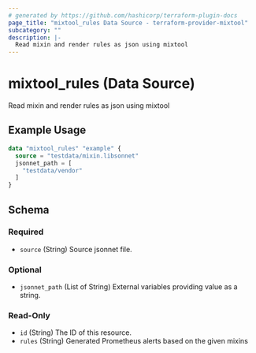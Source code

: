 ```yaml
---
# generated by https://github.com/hashicorp/terraform-plugin-docs
page_title: "mixtool_rules Data Source - terraform-provider-mixtool"
subcategory: ""
description: |-
  Read mixin and render rules as json using mixtool
---
```


# mixtool_rules (Data Source)

Read mixin and render rules as json using mixtool

## Example Usage

```terraform
data "mixtool_rules" "example" {
  source = "testdata/mixin.libsonnet"
  jsonnet_path = [
    "testdata/vendor"
  ]
}
```

<!-- schema generated by tfplugindocs -->
## Schema

### Required

- `source` (String) Source jsonnet file.

### Optional

- `jsonnet_path` (List of String) External variables providing value as a string.

### Read-Only

- `id` (String) The ID of this resource.
- `rules` (String) Generated Prometheus alerts based on the given mixins


